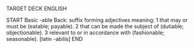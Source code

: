 TARGET DECK
ENGLISH

START
Basic
-able
Back: suffix forming adjectives meaning: 1 that may or must be (eatable; payable). 2 that can be made the subject of (dutiable; objectionable). 3 relevant to or in accordance with (fashionable; seasonable). [latin -abilis]
END
